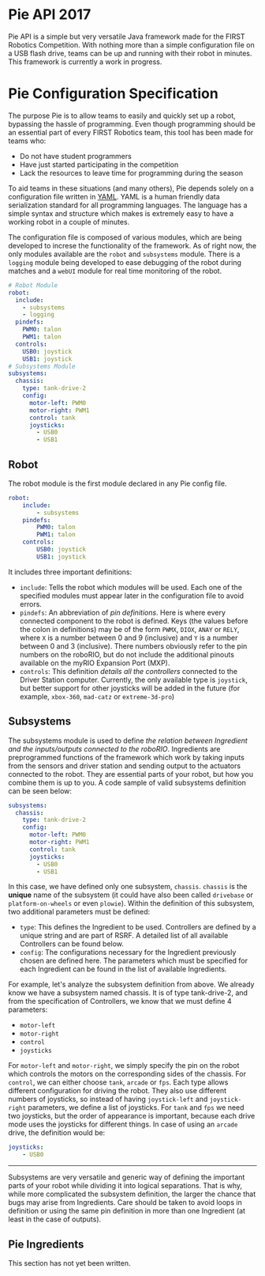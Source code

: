 # Pie API 2017

Pie API is a simple but very versatile Java framework made for the FIRST Robotics Competition. With nothing more than a simple configuration file on a USB flash drive, teams can be up and running with their robot in minutes. This framework is currently a work in progress. 

# Pie Configuration Specification

The purpose Pie is to allow teams to easily and quickly set up a robot, bypassing the hassle of programming. Even though programming should be an essential part of every FIRST Robotics team, this tool has been made for teams who:

 - Do not have student programmers
 - Have just started participating in the competition
 - Lack the resources to leave time for programming during the season

To aid teams in these situations (and many others), Pie depends solely on a configuration file written in [YAML](http://yaml.org/).  YAML is a human friendly data serialization standard for all programming languages. The language has a simple syntax and structure which makes is extremely easy to have a working robot in a couple of minutes.

The configuration file is composed of various modules, which are being developed to increse the functionality of the framework. As of right now, the only modules available are the `robot` and `subsystems` module. There is a `logging` module being developed to ease debugging of the robot during matches and a `webUI` module for real time monitoring of the robot.

```yaml
# Robot Module
robot:
  include: 
    - subsystems
    - logging
  pindefs:
    PWM0: talon
    PWM1: talon
  controls:
    USB0: joystick
    USB1: joystick
# Subsystems Module
subsystems:
  chassis:
    type: tank-drive-2
    config:
      motor-left: PWM0
      motor-right: PWM1
      control: tank
      joysticks:
        - USB0
        - USB1
```

## Robot

The robot module is the first module declared in any Pie config file.

```yaml
robot:
    include:
        - subsystems
    pindefs:
        PWM0: talon
        PWM1: talon
    controls:
        USB0: joystick
        USB1: joystick
```

It includes three important definitions:

 - `include`: Tells the robot which modules will be used. Each one of the specified modules must appear later in the configuration file to avoid errors.
 - `pindefs`: An abbreviation of *pin definitions*. Here is where every connected component to the robot is defined. Keys (the values before the colon in definitions) may be of the form `PWMX`, `DIOX`, `ANAY` or `RELY`, where `X` is a number between 0 and 9 (inclusive) and `Y` is a number between 0 and 3 (inclusive). There numbers obviously refer to the pin numbers on the roboRIO, but do not include the additional pinouts available on the myRIO Expansion Port (MXP).
 - `controls`: This definition *details all the controllers* connected to the Driver Station computer. Currently, the only available type is `joystick`, but better support for other joysticks will be added in the future (for example,  `xbox-360`, `mad-catz` or `extreme-3d-pro`)

## Subsystems

The subsystems module is used to define *the relation between Ingredient and the inputs/outputs connected to the roboRIO*. Ingredients are preprogrammed functions of the framework which work by taking inputs from the sensors and driver station and sending output to the actuators connected to the robot. They are essential parts of your robot, but how you combine them is up to you. A code sample of valid subsystems definition can be seen below:

```yaml
subsystems:
  chassis:
    type: tank-drive-2
    config:
      motor-left: PWM0
      motor-right: PWM1
      control: tank
      joysticks:
        - USB0
        - USB1
```

In this case, we have defined only one subsystem, `chassis`. `chassis` is the **unique** name of the subsystem (it could have also been called `drivebase` or `platform-on-wheels` or even `plowie`). Within the definition of this subsystem, two additional parameters must be defined:

 - `type`: This defines the Ingredient to be used. Controllers are defined by a unique string and are part of RSRF. A detailed list of all available Controllers can be found below.
 - `config`: The configurations necessary for the Ingredient previously chosen are defined here. The parameters which must be specified for each Ingredient can be found in the list of available Ingredients.

For example, let's analyze the subsystem definition from above. We already know we have a subsystem named chassis. It is of type tank-drive-2, and from the specification of Controllers, we know that we must define 4 parameters:

 - `motor-left`
 - `motor-right`
 - `control`
 - `joysticks`

For `motor-left` and `motor-right`, we simply specify the pin on the robot which controls the motors on the corresponding sides of the chassis. For `control`, we can either choose `tank`, `arcade` or `fps`. Each type allows different configuration for driving the robot. They also use different numbers of joysticks, so instead of having `joystick-left` and `joystick-right` parameters, we define a list of joysticks. For `tank` and `fps` we need two joysticks, but the order of appearance is important, because each drive mode uses the joysticks for different things. In case of using an `arcade` drive, the definition would be:

```yaml
joysticks:
    - USB0
```

***

Subsystems are very versatile and generic way of defining the important parts of your robot while dividing it into logical separations. That is why, while more complicated the subsystem definition, the larger the chance that bugs may arise from Ingredients. Care should be taken to avoid loops in definition or using the same pin definition in more than one Ingredient (at least in the case of outputs).

## Pie Ingredients

This section has not yet been written.